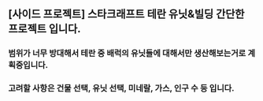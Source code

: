 ## [사이드 프로젝트] 스타크래프트 테란 유닛&빌딩 간단한 프로젝트 입니다.

### 범위가 너무 방대해서 테란 중 배럭의 유닛들에 대해서만 생산해보는거로 계획중입니다.

### 고려할 사항은 건물 선택, 유닛 선택, 미네랄, 가스, 인구 수 등 입니다.
